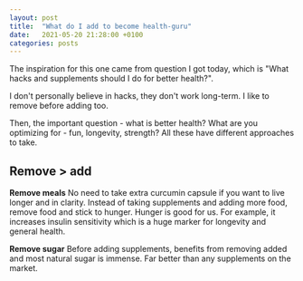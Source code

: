 ```yaml
---
layout: post
title:  "What do I add to become health-guru" 
date:   2021-05-20 21:28:00 +0100
categories: posts
---
```


The inspiration for this one came from question I got today, which is "What hacks and supplements should I do for better health?".

I don't personally believe in hacks, they don't work long-term. I like to remove before adding too.

Then, the important question - what is better health? What are you optimizing for - fun, longevity, strength? All these have different approaches to take. 

## Remove > add

__Remove meals__
No need to take extra curcumin capsule if you want to live longer and in clarity. Instead of taking supplements and adding more food, remove food and stick to hunger. Hunger is good for us. For example, it increases insulin sensitivity which is a huge marker for longevity and general health. 

__Remove sugar__
Before adding supplements, benefits from removing added and most natural sugar is immense. Far better than any supplements on the market. 
